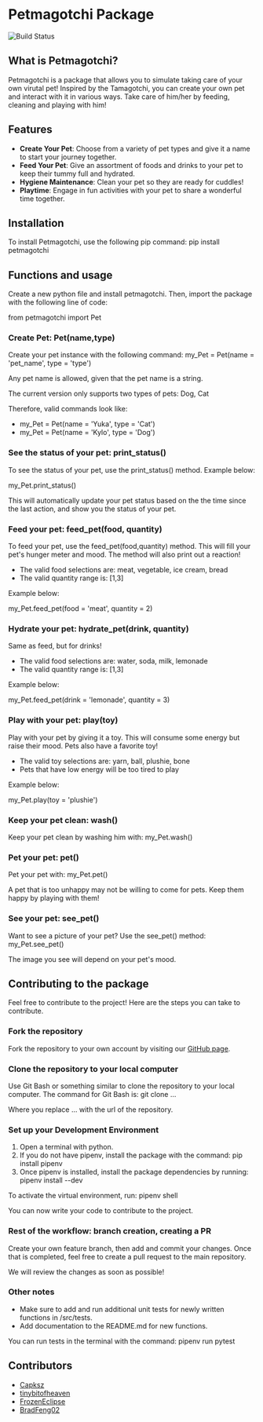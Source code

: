 # Petmagotchi Package

![Build Status](https://github.com/software-students-fall2023/3-python-package-exercise-leftovers3/actions/workflows/build.yaml/badge.svg)

## What is Petmagotchi?

Petmagotchi is a package that allows you to simulate taking care of your own virutal pet! Inspired by the Tamagotchi, you can create your own pet and interact with it in various ways. Take care of him/her by feeding, cleaning and playing with him!

## Features

- **Create Your Pet**: Choose from a variety of pet types and give it a name to start your journey together.
- **Feed Your Pet**: Give an assortment of foods and drinks to your pet to keep their tummy full and hydrated.
- **Hygiene Maintenance**: Clean your pet so they are ready for cuddles!
- **Playtime**: Engage in fun activities with your pet to share a wonderful time together.

## Installation

To install Petmagotchi, use the following pip command: pip install petmagotchi

## Functions and usage

Create a new python file and install petmagotchi. Then, import the package with the following line of code:

from petmagotchi import Pet

### Create Pet: Pet(name,type)

Create your pet instance with the following command: my_Pet = Pet(name = 'pet_name', type = 'type')

Any pet name is allowed, given that the pet name is a string.

The current version only supports two types of pets: Dog, Cat

Therefore, valid commands look like: 
 - my_Pet = Pet(name = 'Yuka', type = 'Cat')
 - my_Pet = Pet(name = 'Kylo', type = 'Dog')

### See the status of your pet: print_status()

To see the status of your pet, use the print_status() method. Example below:

my_Pet.print_status()

This will automatically update your pet status based on the the time since the last action, and show you the status of your pet.

### Feed your pet: feed_pet(food, quantity)

To feed your pet, use the feed_pet(food,quantity) method. This will fill your pet's hunger meter and mood. The method will also print out a reaction!

- The valid food selections are: meat, vegetable, ice cream, bread
- The valid quantity range is: [1,3]

Example below:

my_Pet.feed_pet(food = 'meat', quantity = 2)

### Hydrate your pet: hydrate_pet(drink, quantity)

Same as feed, but for drinks!

- The valid food selections are: water, soda, milk, lemonade
- The valid quantity range is: [1,3]

Example below:

my_Pet.feed_pet(drink = 'lemonade', quantity = 3)

### Play with your pet: play(toy)

Play with your pet by giving it a toy. This will consume some energy but raise their mood. Pets also have a favorite toy!

- The valid toy selections are: yarn, ball, plushie, bone
- Pets that have low energy will be too tired to play

Example below:

my_Pet.play(toy = 'plushie')

### Keep your pet clean: wash()

Keep your pet clean by washing him with: my_Pet.wash()

### Pet your pet: pet()

Pet your pet with: my_Pet.pet()

A pet that is too unhappy may not be willing to come for pets. Keep them happy by playing with them!

### See your pet: see_pet()

Want to see a picture of your pet? Use the see_pet() method: my_Pet.see_pet()

The image you see will depend on your pet's mood.

## Contributing to the package

Feel free to contribute to the project! Here are the steps you can take to contribute.

### Fork the repository

Fork the repository to your own account by visiting our [GitHub page](https://github.com/software-students-fall2023/3-python-package-exercise-leftovers3/tree/main).

### Clone the repository to your local computer

Use Git Bash or something similar to clone the repository to your local computer. The command for Git Bash is: git clone ...

Where you replace ... with the url of the repository.

### Set up your Development Environment

1. Open a terminal with python.
2. If you do not have pipenv, install the package with the command: pip install pipenv
3. Once pipenv is installed, install the package dependencies by running: pipenv install --dev

To activate the virtual environment, run: pipenv shell

You can now write your code to contribute to the project.

### Rest of the workflow: branch creation, creating a PR

Create your own feature branch, then add and commit your changes. Once that is completed, feel free to create a pull request to the main repository.

We will review the changes as soon as possible!

### Other notes

- Make sure to add and run additional unit tests for newly written functions in /src/tests.
- Add documentation to the README.md for new functions.

You can run tests in the terminal with the command: pipenv run pytest

## Contributors

- [Capksz](https://github.com/Capksz)
- [tinybitofheaven](https://github.com/tinybitofheaven)
- [FrozenEclipse](https://github.com/FrozenEclipse)
- [BradFeng02](https://github.com/BradFeng02)




